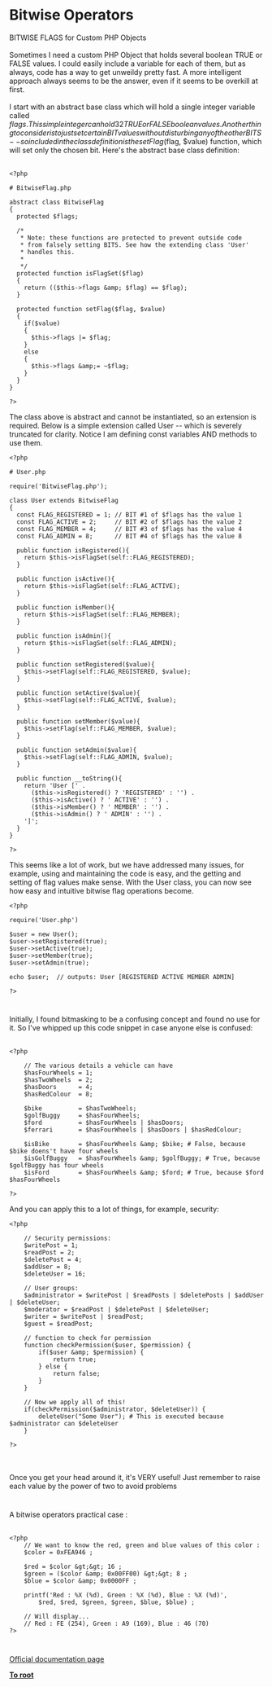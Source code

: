 # Bitwise Operators



BITWISE FLAGS for Custom PHP Objects<br><br>Sometimes I need a custom PHP Object that holds several boolean TRUE or FALSE values. I could easily include a variable for each of them, but as always, code has a way to get unweildy pretty fast. A more intelligent approach always seems to be the answer, even if it seems to be overkill at first.<br><br>I start with an abstract base class which will hold a single integer variable called $flags. This simple integer can hold 32 TRUE or FALSE boolean values. Another thing to consider is to just set certain BIT values without disturbing any of the other BITS -- so included in the class definition is the setFlag($flag, $value) function, which will set only the chosen bit. Here&apos;s the abstract base class definition: <br><br>

```
<?php

# BitwiseFlag.php

abstract class BitwiseFlag
{
  protected $flags;

  /*
   * Note: these functions are protected to prevent outside code
   * from falsely setting BITS. See how the extending class 'User'
   * handles this.
   *
   */
  protected function isFlagSet($flag)
  {
    return (($this->flags &amp; $flag) == $flag);
  }

  protected function setFlag($flag, $value)
  {
    if($value)
    {
      $this->flags |= $flag;
    }
    else
    {
      $this->flags &amp;= ~$flag;
    }
  }
}

?>
```


The class above is abstract and cannot be instantiated, so an extension is required. Below is a simple extension called User -- which is severely truncated for clarity. Notice I am defining const variables AND methods to use them.



```
<?php

# User.php

require('BitwiseFlag.php');

class User extends BitwiseFlag
{
  const FLAG_REGISTERED = 1; // BIT #1 of $flags has the value 1
  const FLAG_ACTIVE = 2;     // BIT #2 of $flags has the value 2
  const FLAG_MEMBER = 4;     // BIT #3 of $flags has the value 4
  const FLAG_ADMIN = 8;      // BIT #4 of $flags has the value 8

  public function isRegistered(){
    return $this->isFlagSet(self::FLAG_REGISTERED);
  }

  public function isActive(){
    return $this->isFlagSet(self::FLAG_ACTIVE);
  }

  public function isMember(){
    return $this->isFlagSet(self::FLAG_MEMBER);
  }

  public function isAdmin(){
    return $this->isFlagSet(self::FLAG_ADMIN);
  }

  public function setRegistered($value){
    $this->setFlag(self::FLAG_REGISTERED, $value);
  }

  public function setActive($value){
    $this->setFlag(self::FLAG_ACTIVE, $value);
  }

  public function setMember($value){
    $this->setFlag(self::FLAG_MEMBER, $value);
  }

  public function setAdmin($value){
    $this->setFlag(self::FLAG_ADMIN, $value);
  }

  public function __toString(){
    return 'User [' .
      ($this->isRegistered() ? 'REGISTERED' : '') .
      ($this->isActive() ? ' ACTIVE' : '') .
      ($this->isMember() ? ' MEMBER' : '') .
      ($this->isAdmin() ? ' ADMIN' : '') .
    ']';
  }
}

?>
```


This seems like a lot of work, but we have addressed many issues, for example, using and maintaining the code is easy, and the getting and setting of flag values make sense. With the User class, you can now see how easy and intuitive bitwise flag operations become.



```
<?php

require('User.php')

$user = new User();
$user->setRegistered(true);
$user->setActive(true);
$user->setMember(true);
$user->setAdmin(true);

echo $user;  // outputs: User [REGISTERED ACTIVE MEMBER ADMIN]

?>
```
  

#

Initially, I found bitmasking to be a confusing concept and found no use for it. So I&apos;ve whipped up this code snippet in case anyone else is confused:<br><br>

```
<?php

    // The various details a vehicle can have
    $hasFourWheels = 1;
    $hasTwoWheels  = 2;
    $hasDoors      = 4;
    $hasRedColour  = 8;

    $bike          = $hasTwoWheels;
    $golfBuggy     = $hasFourWheels;
    $ford          = $hasFourWheels | $hasDoors;
    $ferrari       = $hasFourWheels | $hasDoors | $hasRedColour;

    $isBike        = $hasFourWheels &amp; $bike; # False, because $bike doens't have four wheels
    $isGolfBuggy   = $hasFourWheels &amp; $golfBuggy; # True, because $golfBuggy has four wheels
    $isFord        = $hasFourWheels &amp; $ford; # True, because $ford $hasFourWheels

?>
```


And you can apply this to a lot of things, for example, security:



```
<?php

    // Security permissions:
    $writePost = 1;
    $readPost = 2;
    $deletePost = 4;
    $addUser = 8;
    $deleteUser = 16;
    
    // User groups:
    $administrator = $writePost | $readPosts | $deletePosts | $addUser | $deleteUser;
    $moderator = $readPost | $deletePost | $deleteUser;
    $writer = $writePost | $readPost;
    $guest = $readPost;

    // function to check for permission
    function checkPermission($user, $permission) {
        if($user &amp; $permission) {
            return true;
        } else {
            return false;
        }
    }

    // Now we apply all of this!
    if(checkPermission($administrator, $deleteUser)) {
        deleteUser("Some User"); # This is executed because $administrator can $deleteUser
    }

?>
```
<br><br>Once you get your head around it, it&apos;s VERY useful! Just remember to raise each value by the power of two to avoid problems  

#

A bitwise operators practical case :<br><br>

```
<?php
    // We want to know the red, green and blue values of this color :
    $color = 0xFEA946 ;

    $red = $color &gt;&gt; 16 ;
    $green = ($color &amp; 0x00FF00) &gt;&gt; 8 ;
    $blue = $color &amp; 0x0000FF ;

    printf('Red : %X (%d), Green : %X (%d), Blue : %X (%d)',
        $red, $red, $green, $green, $blue, $blue) ;

    // Will display...
    // Red : FE (254), Green : A9 (169), Blue : 46 (70)
?>
```
  

#

[Official documentation page](https://www.php.net/manual/en/language.operators.bitwise.php)

**[To root](/README.md)**